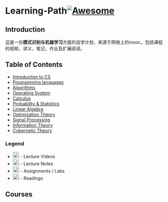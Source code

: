 # Learning-Path[![Awesome](https://cdn.rawgit.com/sindresorhus/awesome/d7305f38d29fed78fa85652e3a63e154dd8e8829/media/badge.svg)](https://github.com/sindresorhus/awesome)



Introduction
------------

这是一份**模式识别与机器学习**方面的自学计划，来源于网络上的mooc，包括课程的视频，讲义，笔记，作业及扩展阅读。

Table of Contents
-----------------

- [Introduction to CS](#introduction-to-cs)
- [Programming languages](#programming-languages)
- [Algorithms](#algorithms)
- [Operating System](#operating-system)
- [Calculus](#calculus)
- [Probability & Statistics](#probability-and-statistics)
- [Linear Algebra](#linear-algebra)
- [Optimization Theory](#optimization-theory)
- [Signal Processing](signal-processing)
- [Information Theory](#information-theory)
- [Cybernetic Theory](#cybernetic-theory)

### Legend

- <img src="https://assets-cdn.github.com/images/icons/emoji/unicode/1f4f9.png" width="20" height="20" alt="Lecture Videos" title="Lecture Videos" /> - Lecture Videos
- <img src="https://assets-cdn.github.com/images/icons/emoji/unicode/1f4dd.png" width="20" height="20" alt="Lecture Notes" title="Lecture Notes" /> - Lecture Notes
- <img src="https://assets-cdn.github.com/images/icons/emoji/unicode/1f4bb.png" width="20" height="20" alt="Assignments" title="Assignments" /> - Assignments / Labs
- <img src="https://assets-cdn.github.com/images/icons/emoji/unicode/1f4da.png" width="20" height="20" alt="Readings" title="Readings" /> - Readings


Courses
-------
